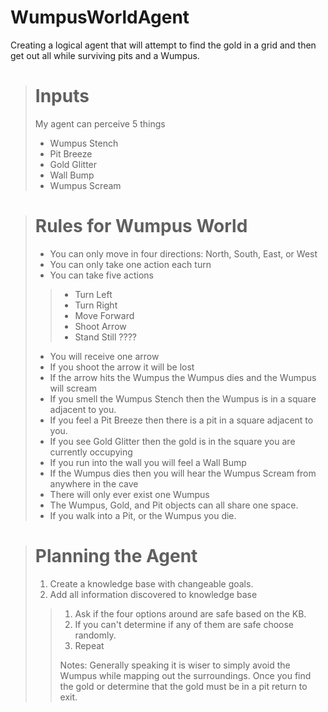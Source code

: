# WumpusWorldAgent
Creating a logical agent that will attempt to find the gold in a grid and then get out all while surviving pits and a Wumpus.

> # Inputs
> My agent can perceive 5 things
> * Wumpus Stench
> * Pit Breeze
> * Gold Glitter
> * Wall Bump
> * Wumpus Scream

> # Rules for Wumpus World
> * You can only move in four directions: North, South, East, or West
> * You can only take one action each turn
> * You can take five actions
> > * Turn Left
> > * Turn Right
> > * Move Forward
> > * Shoot Arrow
> > * Stand Still ????
> * You will receive one arrow
> * If you shoot the arrow it will be lost
> * If the arrow hits the Wumpus the Wumpus dies and the Wumpus will scream
> * If you smell the Wumpus Stench then the Wumpus is in a square adjacent to you.
> * If you feel a Pit Breeze then there is a pit in a square adjacent to you.
> * If you see Gold Glitter then the gold is in the square you are currently occupying
> * If you run into the wall you will feel a Wall Bump
> * If the Wumpus dies then you will hear the Wumpus Scream from anywhere in the cave
> * There will only ever exist one Wumpus
> * The Wumpus, Gold, and Pit objects can all share one space.
> * If you walk into a Pit, or the Wumpus you die.

> # Planning the Agent
> 1. Create a knowledge base with changeable goals.
> 2. Add all information discovered to knowledge base
> > 1. Ask if the four options around are safe based on the KB.
> > 2. If you can't determine if any of them are safe choose randomly.
> > 3. Repeat
> >
> > Notes: Generally speaking it is wiser to simply avoid the Wumpus while mapping out the surroundings. Once you find the gold or determine that the gold must be in a pit return to exit.
